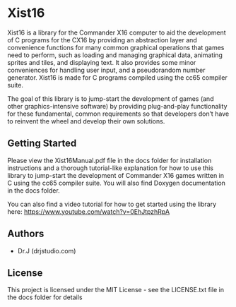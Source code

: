 # Xist16

Xist16 is a library for the Commander X16 computer to aid the development of C programs for the CX16 by providing an abstraction layer and convenience functions for many common graphical operations that games need to perform, such as loading and managing graphical data, animating sprites and tiles, and displaying text. It also provides some minor conveniences for handling user input, and a pseudorandom number generator. Xist16 is made for C programs compiled using the cc65 compiler suite.

The goal of this library is to jump-start the development of games (and other graphics-intensive software) by providing plug-and-play functionality for these fundamental, common requirements so that developers don’t have to reinvent the wheel and develop their own solutions.

## Getting Started

Please view the Xist16Manual.pdf file in the docs folder for installation instructions and a thorough tutorial-like explanation for how to use this library to jump-start the development of Commander X16 games written in C using the cc65 compiler suite. You will also find Doxygen documentation in the docs folder.

You can also find a video tutorial for how to get started using the library here:
https://www.youtube.com/watch?v=0EhJtpzhRpA

## Authors

* Dr.J (drjstudio.com)

## License

This project is licensed under the MIT License - see the LICENSE.txt file in the docs folder for details
